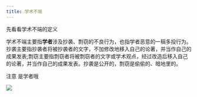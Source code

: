 ```yaml
---
title: 学术不端
---
```


先看看学术不端的定义

学术不端主要指**学者**涉及抄袭、剽窃的不良行为，也指学者恶意的一稿多投行为。抄袭主要指抄袭者将被抄袭者的文字，不加修改地移入自己的论著，并当作自己的成果发表;剽窃主要指剽窃者将被剽窃者的文字或学术观点，经过改造后移入自己的论著，并当作自己的成果发表。抄袭是公开的，剽窃是偷偷的、暗地里的。

注意 是学者哦

![](https://pic.imgdb.cn/item/63f8ad77f144a010078ac6d6.png)





